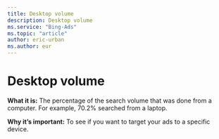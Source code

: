 ```yaml
---
title: Desktop volume
description: Desktop volume
ms.service: "Bing-Ads"
ms.topic: "article"
author: eric-urban
ms.author: eur
---
```


# Desktop volume

**What it is:**   The percentage of the search volume that was done from a computer. For example, 70.2% searched from a laptop.

**Why it’s important:**  To see if you want to target your ads to a specific device.


